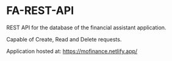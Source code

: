 # FA-REST-API
REST API for the database of the financial assistant application.

Capable of Create, Read and Delete requests.

Application hosted at: https://mofinance.netlify.app/
